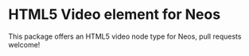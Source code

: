 HTML5 Video element for Neos
============================

This package offers an HTML5 video node type for Neos, pull requests welcome!